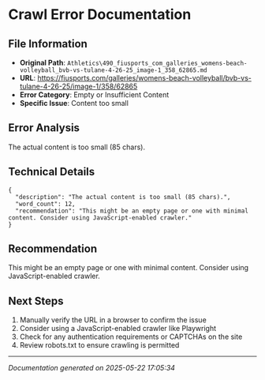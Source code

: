 # Crawl Error Documentation

## File Information
- **Original Path**: `Athletics\490_fiusports_com_galleries_womens-beach-volleyball_bvb-vs-tulane-4-26-25_image-1_358_62865.md`
- **URL**: https://fiusports.com/galleries/womens-beach-volleyball/bvb-vs-tulane-4-26-25/image-1/358/62865
- **Error Category**: Empty or Insufficient Content
- **Specific Issue**: Content too small

## Error Analysis
The actual content is too small (85 chars).

## Technical Details
```
{
  "description": "The actual content is too small (85 chars).",
  "word_count": 12,
  "recommendation": "This might be an empty page or one with minimal content. Consider using JavaScript-enabled crawler."
}
```

## Recommendation
This might be an empty page or one with minimal content. Consider using JavaScript-enabled crawler.

## Next Steps
1. Manually verify the URL in a browser to confirm the issue
2. Consider using a JavaScript-enabled crawler like Playwright
3. Check for any authentication requirements or CAPTCHAs on the site
4. Review robots.txt to ensure crawling is permitted

---
*Documentation generated on 2025-05-22 17:05:34*

